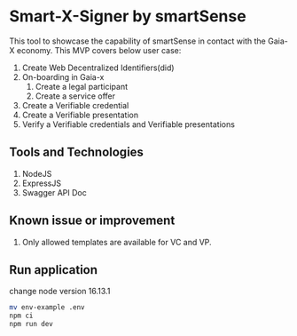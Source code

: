 # Smart-X-Signer by smartSense

This tool to showcase the capability of smartSense in contact with the Gaia-X economy.
This MVP covers below user case:

1. Create Web Decentralized Identifiers(did)
2. On-boarding in Gaia-x
    1. Create a legal participant
    2. Create a service offer
3. Create a Verifiable credential
4. Create a Verifiable presentation
5. Verify a Verifiable credentials and Verifiable presentations

## Tools and Technologies

1. NodeJS
2. ExpressJS
3. Swagger API Doc


## Known issue or improvement

1. Only allowed templates are available for VC and VP.

## Run application
change node version 16.13.1
```Bash
mv env-example .env
npm ci
npm run dev
```


